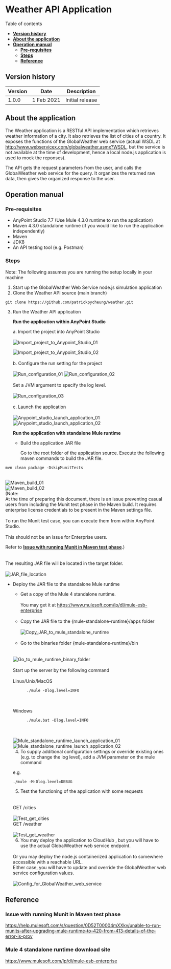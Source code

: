 # Weather API Application

  Table of contents

  * [**Version history**](#version-history)
  * [**About the application**](#about-the-application)
  * [**Operation manual**](#operation-manual)
    * [**Pre-requisites**](#pre-requisites)
    * [**Steps**](#steps)
    * [**Reference**](#reference)

## **Version history**

  | Version| Date | Description | 
  | --- | --- | --- | 
  | 1.0.0 | 1 Feb 2021 | Initial release |

## **About the application**

The Weather application is a RESTful API implementation which retrieves weather information of a city. It also retrieves the list of cities of a country. It exposes the functions of the GlobalWeather web service (actual WSDL at http://www.webservicex.com/globalweather.asmx?WSDL, but the service is not available at the time of development, hence a local node.js application is used to mock the reponses). 

The API gets the request parameters from the user, and calls the GlobalWeather web service for the query. It organizes the returned  raw data, then gives the organized response to the user.

## **Operation manual**

  ### Pre-requisites

  * AnyPoint Studio 7.7 (Use Mule 4.3.0 runtime to run the application)
  * Maven 4.3.0 standalone runtime (if you would like to run the application independently)
  * Maven
  * JDK8
  * An API testing tool (e.g. Postman)
  ### Steps

  Note: The following assumes you are running the setup locally in your machine

  1. Start up the GlobalWeather Web Service node.js simulation application
  2. Clone the Weather API source (main branch)
    
    git clone https://github.com/patrickpycheung/weather.git

  3. Run the Weather API application

        **Run the application within AnyPoint Studio**
        
      a. Import the project into AnyPoint Studio 
        <br/>
        <br/>
        <img src="https://bn1301files.storage.live.com/y4mbsi5YjqIcax3KmJ-JvaNezgtO5iClZE5OFCDNc1LlNIKaPk8rMBXQvj0wlnBzviZef5Wmzr1V6S712zklMl_EIZbMq7utzPbRu44jCIwdwmKDwwd6ZxVFKtb90onsrhj74e-PioUX-8NSZHToU_cfU0XqPd40AmEAb13lZodgpJ7Zz7EOQWz6JsxewMImZ_G?width=5108&height=2748&cropmode=none" title="Import_project_to_Anypoint_Studio_01" alt="Import_project_to_Anypoint_Studio_01">

        <img src="https://bn1301files.storage.live.com/y4mS3tBHxcthD0VKNinSeGGOzJrgdJzME5nT_y3Y_b7GBEnoOn_C0IKYrUqZyXKj5NDi3xoShWoa-sRiCBg3BbqFNgHNCHgXeH07MROYlRzcFDH7q8l-fo_0syQlFYYtLOaGryBFlkMbFVg4ZxylnhlpCn4HIWiq1oLtwFawAkOq22HnBTGLaXe8II5fqQ0pK-0?width=1642&height=1102&cropmode=none" title="Import_project_to_Anypoint_Studio_02" alt="Import_project_to_Anypoint_Studio_02">
        <br/>
        <br/>
      b. Configure the run setting for the project
        <br/>
        <br/>
        <img src="https://bn1301files.storage.live.com/y4mVFnw2zPa99leO4o9tfzndEnp835oP1gd84ijCWC55AWd1sE1_gzl4KwuFAXP4SJp3T74BBu7MEIRtzy_MloCnTrjZpuUlz6gPBnVHolHOQMk4_P43F_k_I3QQPUEXa7igbdb2muviz9-R6YP7M_EZ16L0OQAgJbUNEUwrUQIPwvcNGi7UhDoFdp5EmuExsrQ?width=1776&height=1702&cropmode=none" title="Run_configuration_01" alt="Run_configuration_01">

        <img src="https://bn1301files.storage.live.com/y4mikOtY78hdQobJQXeK7BPJ-Ga03qiQ4GDot6RAyScBVONYWGaz7djaQoVvYpdFVz_PP0mr_NOLDrWiia7XG5MypAOY4gLVwq3zxT8-l2n-aj71RslNrvnPZEMJQG5V5-0yKwQJNYQyrCDqxHJKObePQOupBgKqlU7KGjp3e6WCauCVSLmcQPxOFx-wXc1VleV?width=3260&height=2830&cropmode=none" title="Run_configuration_02" alt="Run_configuration_02">
        <br/>
        <br/>
        Set a JVM argument to specify the log level.
        <br/>
        <br/>
        <img src="https://bn1301files.storage.live.com/y4mKzVfUj2pWkYB3YAoJxNveXcES0peTU8oKL9loF3m25ZH70hMTIbAp7rOi7429eQyIC1IuzpgEOHPz0MVISEymOM9mxgHC72jT0z2MgEm1_YzKXJOIQghDlvI9mWAY_pVCYUJMvBtmkIG4lAVxMjE4zrl6CgrsjQcU20qznjVET3rr--jkSR2FDlTaLuL97VZ?width=2308&height=2856&cropmode=none" title="Run_configuration_03" alt="Run_configuration_03">
        <br/>
        <br/>
      c. Launch the application
        <br/>
        <br/>
        <img src="https://bn1301files.storage.live.com/y4mOQXhYSI8zcl6dGnIjaPorrHDgFYeC8gDV_A8zdxaucaUHPj4V3hvzPfwE6hz8n6WRxALz-AjuBRBVT3Cwfv2gykJREAO5pV2C3aJSc2e_4Y_ppi2NcHdxNfESvR2UzHNPXs0OOTjLtzUNTsZ4pRX5HM_lDQXS4omOdI8mj__2v3TtfhxPqmvKP-6JWMRZUEW?width=1616&height=1734&cropmode=none" title="Anypoint_studio_launch_application_01" alt="Anypoint_studio_launch_application_01">

        <img src="https://bn1301files.storage.live.com/y4mBw04NiWIC9j1etMcnjEJVhtf1_8R0pBgR1iAO1uCEbdIwCaUmcSQBNMKiWQcc36DjqeZw2vZXD0AXH8wuzMuIAjirOhCo61kTHMK7uBZImBeSEeetvYLrvXBe2n5Y6aW642FpBM5xmK8ejkvfx66MSqooXwYYTeXIQLyJrOQRLJSd-7K8roSpBURMO65hNG8?width=2012&height=718&cropmode=none" title="Anypoint_studio_launch_application_02" alt="Anypoint_studio_launch_application_02">

        **Run the application with standalone Mule runtime**

      * Build the application JAR file
      
        Go to the root folder of the application source. Execute the following maven commands to build the JAR file.

    mvn clean package -DskipMunitTests

<br/>
        <img src="https://bn1301files.storage.live.com/y4migUjq3-JLywJxm9ZLXAajSXoeNsD6LZawkB_Cv2n98dgZM4lPjg_9HPa8knRQdrzqQq7rqDIYapyCgRjdUXTG1G9Z-DFCKPI3m8_QCg_ORLQ4rogskn1P5rGENGiIo83ihxJ53B6vkRpRcPJhRo0Y8VV4hm9UfsHXCJ11w_6XlzjgkLtvNZJKvLXfEPGgLFM?width=2082&height=540&cropmode=none" title="Maven_build_01" alt="Maven_build_01">
        <br/>
        <img src="https://bn1301files.storage.live.com/y4m7iS8gcuRF01Bx8UguciNV-pPQdXk1XNPnIIs-1XIjTYkOw3HezNb-k_2jeaCav--HzOONkVdErz979HmElZgQ18pz8zPyMmbej8jf6E13g4DQDvrryVjaBK99fXzH9hVCRq61NPj97AyD-xhe9YEAgRPaHB_lXG5ztyVfhPP2JurKJYK1vk2LG7u4gtmen0c?width=2982&height=422&cropmode=none" title="Maven_build_02" alt="Maven_build_02">

<br/>
        (Note:<br/>
        At the time of preparing this document, there is an issue preventing casual users from including the Munit test phase in the Maven build. It requires enterprise license credentials to be present in the Maven settings file. 
<br/>
<br/>
        To run the Munit test case, you can execute them from within AnyPoint Studio.
<br/>
<br/>
        This should not be an issue for Enterprise users.
        
  Refer to [**Issue with running Munit in Maven test phase**](#issue-with-running-munit-in-maven-test-phase).)
<br/>
<br/>
<br/>
        The resulting JAR file will be located in the target folder.
        <br/>
        <br/>
        <img src="https://bn1301files.storage.live.com/y4mgZ9aQCPEbP6hzzUz0U8gvETXIf2Anzfm4MX1cUFC3soYOyCqOJVB8woj9J5xPQ1UDURo_hv8I1sxqNwq4bUHmvL7z1mmrgfwX8VewWpWwrrfuWLzyLmqP5ZiKqewZESD4TQjUZYcjd8Qq6xlNATOpnMbZA5GACF5WIzRaQa5lMHX8mocs_Pi8jTOsp3YDXDX?width=1468&height=440&cropmode=none" title="JAR_file_location" alt="JAR_file_location">
        <br/>

* Deploy the JAR file to the standalone Mule runtime
   * Get a copy of the Mule 4 standalone runtime.
      <br/>
      <br/>
   You may get it at https://www.mulesoft.com/lp/dl/mule-esb-enterprise
      <br/>
      <br/>
   * Copy the JAR file to the {mule-standalone-runtime}/apps folder
      <br/>
      <br/>
      <img src="https://bn1301files.storage.live.com/y4m8aYCDncDCbIu2_sTchDEDeombWda6dnJb5D_Pzg3eoPqcFcEppwFFLfMOeW8E_7D3g83y4UhrzoGdDR9wguT8qrGE8Ho63v5FPVShj-9uCCLj963MexHEb-JW4IsYogGig3MyqTP8WihVGUF5-_yLJH6xqmrtJ7T8Figuvh1Ef7P3vdbuSY9GtW_so-SARla?width=1692&height=692&cropmode=none" title="Copy_JAR_to_mule_standalone_runtime" alt="Copy_JAR_to_mule_standalone_runtime">
      <br/>
      <br/>
   * Go to the binaries folder {mule-standalone-runtime}/bin
    <br/>
    <br/>
      <img src="https://bn1301files.storage.live.com/y4m1pUajqdwbuZv3B7MLqstkTe_QfaZItlVwczdRlc5nNFLWH0nGjzAzSE-Z1c5ZLHlgpwDyg7cffRNk9wqGC1pdmiizDlwcF-bD1-FVsy8XdpuS5_Z5sdJQX1_I9-1tMeC7gYCPsDwkTca0chpj-VALean6NpXEC_6gNa3WSLEJLTPCJ3l1dXu6ajGLTEQFwEd?width=1484&height=692&cropmode=none" title="Go_to_mule_runtime_binary_folder" alt="Go_to_mule_runtime_binary_folder">
      <br/>
      <br/>
   Start up the server by the following command
    <br/>
    <br/>
      Linux/Unix/MacOS

            ./mule -Dlog.level=INFO
    <br/>
    <br/>
      Windows

            ./mule.bat -Dlog.level=INFO
    <br/>
    <br/>
      <img src="https://bn1301files.storage.live.com/y4me6MsG83CaifBIHMH6wONEFIpTsJe1MZAciMxmZvUICLU-9pJtvOBrM3HRBQpJCG3jnEbV8lYwNTaUQu3j9dRxDJVoIOmmUyUWEzXFpV98LqVk6l9SXCiSi7YgCg7w6wi_I7zH1sEF3z31z3vybizRf42glHrg6fRgJpKrhcX6V8VHXqaWXa2aGPoLawOzNgd?width=5102&height=2864&cropmode=none" title="Mule_standalone_runtime_launch_application_01" alt="Mule_standalone_runtime_launch_application_01">
      <br/>
      <img src="https://bn1301files.storage.live.com/y4myPjUuTSSJNjB_pFpcGfj7K9NE_4E-KkaIsXbZB3y-nZfnG-6uM_AnfXSDvzEY1fHBnhfPMNgIKC_H3PwgiTSW1RI5ST4drWBo_AebZh4fQXJd9UOqBrFSo_bW3bROP7spKLOXUuaSWviaSCfG89DHWn6Vq1joTtWujsaES0qKjkJvR117PRG1q3suYDCcMDZ?width=5102&height=2864&cropmode=none" title="Mule_standalone_runtime_launch_application_02" alt="Mule_standalone_runtime_launch_application_02">

   4. To supply additional configuration settings or override existing ones (e.g. to change the log level), add a JVM parameter on the mule command
   
   e.g.
  
      ./mule -M-Dlog.level=DEBUG

   5. Test the functioning of the application with some requests
    <br/>
    <br/>
  GET /cities
      <br/>
      <br/>
      <img src="https://bn1301files.storage.live.com/y4mu38NO90LmVB8QWap-SOEBxLwmoWQykL7Uw68Ax5DM78KXfUXk3iHFEwA4kK-jag-DB_4ckWl7OiIyHYs21jMLVTzYZRIW4YGUtOmEpWY9ifTIn8SUUuWHIuhe63t4wvOLaZL42wXbOr6U4UquXGnuwyvNuPlq-6-_j18lie2I5jDuorIWNNjtfIzbNCXvyAA?width=4524&height=2548&cropmode=none" title="Test_get_cities" alt="Test_get_cities">
      <br/>
  GET /weather
      <br/>
      <br/>
      <img src="https://bn1301files.storage.live.com/y4mdk-VFFGfc7AHC_XEaViCrPmbwPSxVL-XoajlervaMzatDImlovElGbyEfG8SQIokMvQeRtRFLGuMznKJNVsGuKOCWB0oojsIsY-NJmKhpKypLmzG3iHiS6Y0lye7F3fDpffmYC4BkYNLT2GZNHaht39rAiFw2YmZSNTab2FnHtgEtb8m96HmOx90yP45dWE1?width=4524&height=896&cropmode=none" title="Test_get_weather" alt="Test_get_weather">

   6. You may deploy the application to CloudHub , but you will have to use the actual GlobalWeather web service endpoint.
   <br/>
   Or you may deploy the node.js containerized application to somewhere accessible with a reachable URL.
   <br/>
  Either case, you will have to update and override the GlobalWeather web service configuration values.
   <br/>
   <br/>

  <img src="https://bn1301files.storage.live.com/y4meMYOMGOCvXk0mUFzwtLuomrFg8L93gdYHAeXvBFxm2jdXy1WO-CooMNnQ7n9WmhLlcgnDLlH0d8bZPPO_Ru5_P5I9FxeoA4ObasBRDsTcB5S0ArD3G45C-v1k6tm5ZIes8skSDzONT6h0pRK-g6xhZcYSkwytDPxjtc8ZCt1GZsb0YiTRP_XmAU7sLf-Vwv7?width=866&height=180&cropmode=none" title="Config_for_GlobalWeather_web_service" alt="Config_for_GlobalWeather_web_service">

## **Reference**

### **Issue with running Munit in Maven test phase**
https://help.mulesoft.com/s/question/0D52T00004mXXkv/unable-to-run-munits-after-upgrading-mule-runtime-to-420-from-413-details-of-the-error-is-prov

### **Mule 4 standalone runtime download site**
https://www.mulesoft.com/lp/dl/mule-esb-enterprise
